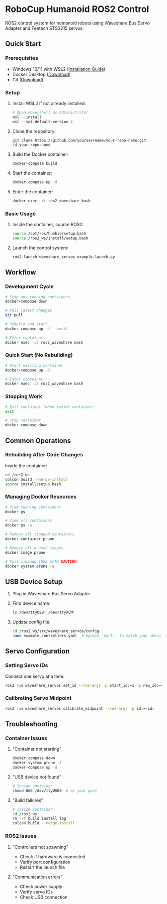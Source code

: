 # RoboCup Humanoid ROS2 Control

ROS2 control system for humanoid robots using Waveshare Bus Servo Adapter and Feetech STS3215 servos.

## Quick Start

### Prerequisites
- Windows 10/11 with WSL2 ([Installation Guide](https://learn.microsoft.com/en-us/windows/wsl/install))
- Docker Desktop ([Download](https://www.docker.com/products/docker-desktop/))
- Git ([Download](https://git-scm.com/downloads))

### Setup

1. Install WSL2 if not already installed:
   ```powershell
   # Open Powershell as Administrator
   wsl --install
   wsl --set-default-version 2
   ```

2. Clone the repository:
   ```bash
   git clone https://github.com/yourusername/your-repo-name.git
   cd your-repo-name
   ```

3. Build the Docker container:
   ```bash
   docker-compose build
   ```

4. Start the container:
   ```bash
   docker-compose up -d
   ```

5. Enter the container:
   ```bash
   docker exec -it ros2_waveshare bash
   ```

### Basic Usage

1. Inside the container, source ROS2:
   ```bash
   source /opt/ros/humble/setup.bash
   source /ros2_ws/install/setup.bash
   ```

2. Launch the control system:
   ```bash
   ros2 launch waveshare_servos example.launch.py
   ```

## Workflow

### Development Cycle
```bash
# Stop any running containers
docker-compose down

# Pull latest changes
git pull

# Rebuild and start
docker-compose up -d --build

# Enter container
docker exec -it ros2_waveshare bash
```

### Quick Start (No Rebuilding)
```bash
# Start existing container
docker-compose up -d

# Enter container
docker exec -it ros2_waveshare bash
```

### Stopping Work
```bash
# Exit container (when inside container)
exit

# Stop container
docker-compose down
```

## Common Operations

### Rebuilding After Code Changes
Inside the container:
```bash
cd /ros2_ws
colcon build --merge-install
source install/setup.bash
```

### Managing Docker Resources
```bash
# View running containers
docker ps

# View all containers
docker ps -a

# Remove all stopped containers
docker container prune

# Remove all unused images
docker image prune

# Full cleanup (USE WITH CAUTION)
docker system prune -a
```

## USB Device Setup

1. Plug in Waveshare Bus Servo Adapter

2. Find device name:
   ```bash
   ls /dev/ttyUSB* /dev/ttyACM*
   ```

3. Update config file:
   ```bash
   cd /ros2_ws/src/waveshare_servos/config
   nano example_controllers.yaml  # Update 'port:' to match your device
   ```

## Servo Configuration

### Setting Servo IDs
Connect one servo at a time:
```bash
ros2 run waveshare_servos set_id --ros-args -p start_id:=1 -p new_id:=<new_id>
```

### Calibrating Servo Midpoint
```bash
ros2 run waveshare_servos calibrate_midpoint --ros-args -p id:=<id>
```

## Troubleshooting

### Container Issues

1. "Container not starting"
   ```bash
   docker-compose down
   docker system prune -f
   docker-compose up -d
   ```

2. "USB device not found"
   ```bash
   # Inside container
   chmod 666 /dev/ttyUSB0  # or your port
   ```

3. "Build failures"
   ```bash
   # Inside container
   cd /ros2_ws
   rm -rf build install log
   colcon build --merge-install
   ```

### ROS2 Issues

1. "Controllers not spawning"
   - Check if hardware is connected
   - Verify port configuration
   - Restart the launch file

2. "Communication errors"
   - Check power supply
   - Verify servo IDs
   - Check USB connection
